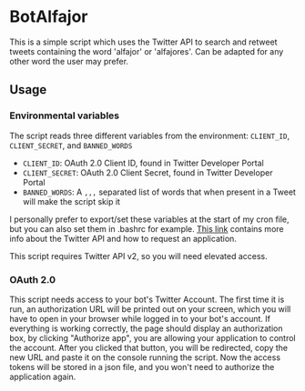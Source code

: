 # BotAlfajor
This is a simple script which uses the Twitter API to search and retweet tweets containing the word 'alfajor' or 'alfajores'.
Can be adapted for any other word the user may prefer.

## Usage
### Environmental variables
The script reads three different variables from the environment: `CLIENT_ID`, `CLIENT_SECRET`, and `BANNED_WORDS`
- `CLIENT_ID`: OAuth 2.0 Client ID, found in Twitter Developer Portal
- `CLIENT_SECRET`: OAuth 2.0 Client Secret, found in Twitter Developer Portal
- `BANNED_WORDS`: A `,,,` separated list of words that when present in a Tweet will make the script skip it

I personally prefer to export/set these variables at the start of my cron file, but you can also set them in .bashrc for example.
[This link](https://developer.twitter.com/en/docs/platform-overview) contains more info about the Twitter API and how to request an application.

This script requires Twitter API v2, so you will need elevated access.

### OAuth 2.0
This script needs access to your bot's Twitter Account. The first time it is run, an authorization URL will be printed out on your screen,
which you will have to open in your browser while logged in to your bot's account. If everything is working correctly, the page
should display an authorization box, by clicking "Authorize app", you are allowing your application to control the account.
After you clicked that button, you will be redirected, copy the new URL and paste it on the console running the script.
Now the access tokens will be stored in a json file, and you won't need to authorize the application again.
